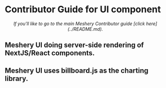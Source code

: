 # Contributor Guide for UI component

<p style="text-align: center"><em>If you'll like to go to the main Meshery Contributor guide [click here](../README.md).</em></p>

## Meshery UI doing server-side rendering of NextJS/React components.

## Meshery UI uses billboard.js as the charting library.
